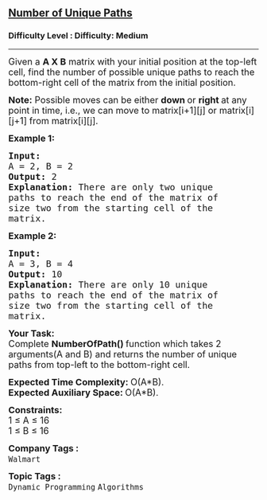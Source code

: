 <h2><a href="https://www.geeksforgeeks.org/problems/number-of-unique-paths5339/1?page=2&difficulty=Medium&status=unsolved&sortBy=accuracy">Number of Unique Paths</a></h2><h3>Difficulty Level : Difficulty: Medium</h3><hr><div class="problems_problem_content__Xm_eO"><p><span style="font-size:18px">Given a <strong>A&nbsp;X B</strong> matrix with your initial position at the top-left cell, find the number of possible unique paths to reach the bottom-right cell of the matrix from the initial position.</span></p>

<p><span style="font-size:18px"><strong>Note:</strong> Possible moves can be either <strong>down </strong>or <strong>right </strong>at any point in time, i.e., we can move to matrix[i+1][j] or matrix[i][j+1] from matrix[i][j].</span></p>

<p><span style="font-size:18px"><strong>Example 1:</strong></span></p>

<pre><span style="font-size:18px"><strong>Input:
</strong>A = 2, B = 2
<strong>Output: </strong>2<strong>
Explanation:</strong> There are only two unique
paths to reach the end of the matrix of
size two from the starting cell of the
matrix.</span>
</pre>

<p><span style="font-size:18px"><strong>Example 2:</strong></span></p>

<pre><span style="font-size:18px"><strong>Input:
</strong>A = 3, B = 4
<strong>Output: </strong>10<strong>
Explanation:</strong> There are only 10 unique
paths to reach the end of the matrix of
size two from the starting cell of the
matrix.</span></pre>

<p><strong><span style="font-size:18px">Your Task:</span></strong><br>
<span style="font-size:18px">Complete <strong>NumberOfPath()&nbsp;</strong>function which takes 2 arguments(A and B) and returns the number of unique paths from top-left to the bottom-right cell.</span></p>

<p><span style="font-size:18px"><strong>Expected Time Complexity:&nbsp;</strong>O(A*B).<br>
<strong>Expected Auxiliary Space:&nbsp;</strong>O(A*B).</span></p>

<p><span style="font-size:18px"><strong>Constraints:</strong></span><br>
<span style="font-size:18px">1 ≤ A ≤ 16<br>
1 ≤ B ≤ 16</span></p>
</div><p><span style=font-size:18px><strong>Company Tags : </strong><br><code>Walmart</code>&nbsp;<br><p><span style=font-size:18px><strong>Topic Tags : </strong><br><code>Dynamic Programming</code>&nbsp;<code>Algorithms</code>&nbsp;